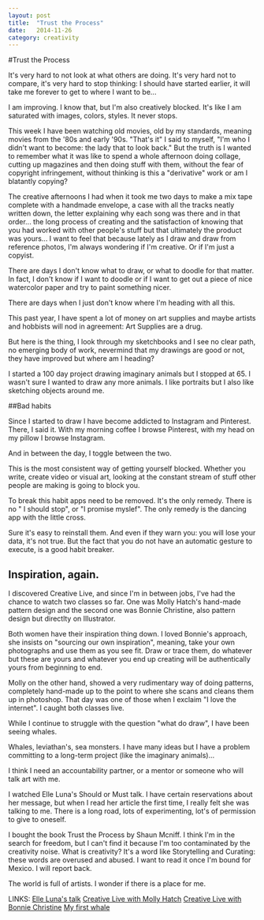 ```yaml
---
layout: post
title:  "Trust the Process"
date:   2014-11-26
category: creativity
---
```


#Trust the Process

It's very hard to not look at what others are doing. It's very hard not to compare, it's very hard to stop thinking: I should have started earlier, it will take me forever to get to where I want to be...

I am improving. I know that, but I'm also creatively blocked. It's like I am saturated with images, colors, styles. It never stops. 

This week I have been watching old movies, old by my standards, meaning movies from the '80s and early '90s. "That's it" I said to myself, "I'm who I didn't want to become: the lady that to look back." But the truth is I wanted to remember what it was like to spend a whole afternoon doing collage, cutting up magazines and then doing stuff with them, without the fear of copyright infringement, without thinking is this a "derivative" work or am I blatantly copying?

The creative afternoons I had when it took me two days to make a mix tape complete with a handmade envelope, a case with all the tracks neatly written down, the letter explaining why each song was there and in that order... the long process of creating and the satisfaction of knowing that you had worked with other people's stuff but that ultimately the product was yours... I want to feel that because lately as I draw and draw from reference photos, I'm always wondering if I'm creative. Or if I'm just a copyist. 

There are days I don't know what to draw, or what to doodle for that matter. In fact, I don't know if I want to doodle or if I want to get out a piece of nice watercolor paper and try to paint something nicer. 

There are days when I just don't know where I'm heading with all this.

This past year, I have spent a lot of money on art supplies and maybe artists and hobbists will nod in agreement: Art Supplies are a drug. 

But here is the thing, I look through my sketchbooks and I see no clear path, no emerging body of work, nevermind that my drawings are good or not, they have improved but where am I heading? 

I started a 100 day project drawing imaginary animals but I stopped at 65. I wasn't sure I wanted to draw any more animals. I like portraits but I also like sketching objects around me. 

##Bad habits

Since I started to draw I have become addicted to Instagram and Pinterest. There, I said it.  With my morning coffee I browse Pinterest, with my head on my pillow I browse Instagram. 

And in between the day, I toggle between the two. 

This is the most consistent way of getting yourself blocked. Whether you write, create video or visual art, looking at the constant stream of stuff other people are making is going to block you.

To break this habit apps need to be removed. It's the only remedy. There is no " I should stop", or "I promise myslef". The only remedy is the dancing app with the little cross.

Sure it's easy to reinstall them. And even if they warn you: you will lose your data, it's not true. But the fact that you do not have an automatic gesture to execute, is a good habit breaker.

## Inspiration, again.
I discovered Creative Live, and since I'm in between jobs, I've had the chance to watch two classes so far. 
One was Molly Hatch's hand-made pattern design and the second one was Bonnie Christine, also pattern design but directlty on Illustrator.

Both women have their inspiration thing down. I loved Bonnie's approach, she insists on "sourcing our own inspiration", meaning, take your own photographs and use them as you see fit. Draw or trace them, do whatever but these are yours and whatever you end up creating will be authentically yours from beginning to end.

Molly on the other hand, showed a very rudimentary way of doing patterns, completely hand-made up to the point to where she scans and cleans them up in photoshop. That day was one of those when I exclaim "I love the internet". I caught both classes live.

While I continue to struggle with the question "what do draw", I have been seeing whales. 

Whales, leviathan's, sea monsters. I have many ideas but I have a problem committing to a long-term project (like the imaginary animals)... 

I think I need an accountability partner, or a mentor or someone who will talk art with me. 

I watched Elle Luna's Should or Must talk. I have certain reservations about her message, but when I read her article the first time, I really felt she was talking to me. There is a long road, lots of experimenting, lot's of permission to give to oneself. 

I bought the book Trust the Process by Shaun Mcniff. I think I'm in the search for freedom, but I can't find it because I'm too contaminated by the creativity noise. 
What is creativity? It's a word like Storytelling and Curating: these words are overused and abused. I want to read it once I'm bound for Mexico. I will report back.

The world is full of artists. I wonder if there is a place for me.

LINKS:
[Elle Luna's talk](https://gigaom.com/2014/11/18/how-to-design-your-way-to-a-better-life/)
[Creative Live with Molly Hatch](https://www.creativelive.com/courses/pattern-design-hand-screen-surface-molly-hatch)
[Creative Live with Bonnie Christine](https://www.creativelive.com/courses/design-surface-patterns-scratch-bonnie-christine)
[My first whale ](http://miraenmiburbuja.tumblr.com/post/103514794125/me-in-the-boat)
